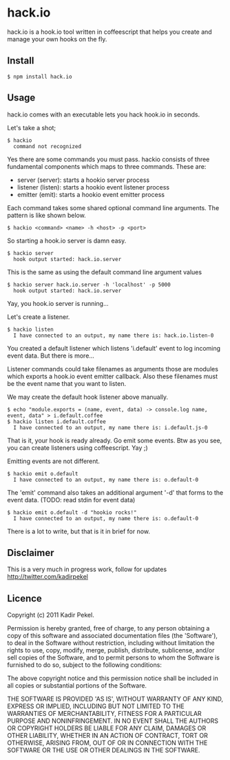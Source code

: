 hack.io
=======
hack.io is a hook.io tool written in coffeescript that helps you create and manage
your own hooks on the fly.

Install
-------
```
$ npm install hack.io
```

Usage
-----
hack.io comes with an executable lets you hack hook.io in seconds.

Let's take a shot;

```
$ hackio
  command not recognized
```

Yes there are some commands you must pass. hackio consists of three fundamental components which maps
to three commands. These are:

 * server (server): starts a hookio server process
 * listener (listen): starts a hookio event listener process
 * emitter (emit): starts a hookio event emitter process

Each command takes some shared optional command line arguments. The pattern is like shown below.

```
$ hackio <command> <name> -h <host> -p <port>
```

So starting a hook.io server is damn easy.

```
$ hackio server
  hook output started: hack.io.server
```

This is the same as using the default command line argument values

```
$ hackio server hack.io.server -h 'localhost' -p 5000
  hook output started: hack.io.server
```

Yay, you hook.io server is running...

Let's create a listener.

```
$ hackio listen
  I have connected to an output, my name there is: hack.io.listen-0
```

You created a default listener which listens 'i.default' event to log incoming event data. But there is more...

Listener commands could take filenames as arguments those are modules which exports a hook.io event emitter
callback. Also these filenames must be the event name that you want to listen.

We may create the default hook listener above manually.

```
$ echo "module.exports = (name, event, data) -> console.log name, event, data" > i.default.coffee
$ hackio listen i.default.coffee
  I have connected to an output, my name there is: i.default.js-0
```

That is it, your hook is ready already. Go emit some events.
Btw as you see, you can create listeners using coffeescript. Yay ;)


Emitting events are not different. 

```
$ hackio emit o.default
  I have connected to an output, my name there is: o.default-0
```

The 'emit' command also takes an additional argument '-d' that forms to the event data. (TODO: read stdin for event data)

```
$ hackio emit o.default -d "hookio rocks!"
  I have connected to an output, my name there is: o.default-0
```

There is a lot to write, but that is it in brief for now.

Disclaimer
----------
This is a very much in progress work, follow for updates <http://twitter.com/kadirpekel>

Licence
-------
Copyright (c) 2011 Kadir Pekel.

Permission is hereby granted, free of charge, to any person obtaining a copy of
this software and associated documentation files (the 'Software'), to deal in
the Software without restriction, including without limitation the rights to
use, copy, modify, merge, publish, distribute, sublicense, and/or sell copies of
the Software, and to permit persons to whom the Software is furnished to do so,
subject to the following conditions:

The above copyright notice and this permission notice shall be included in all
copies or substantial portions of the Software.

THE SOFTWARE IS PROVIDED 'AS IS', WITHOUT WARRANTY OF ANY KIND, EXPRESS OR
IMPLIED, INCLUDING BUT NOT LIMITED TO THE WARRANTIES OF MERCHANTABILITY, FITNESS
FOR A PARTICULAR PURPOSE AND NONINFRINGEMENT. IN NO EVENT SHALL THE AUTHORS OR
COPYRIGHT HOLDERS BE LIABLE FOR ANY CLAIM, DAMAGES OR OTHER LIABILITY, WHETHER
IN AN ACTION OF CONTRACT, TORT OR OTHERWISE, ARISING FROM, OUT OF OR IN
CONNECTION WITH THE SOFTWARE OR THE USE OR OTHER DEALINGS IN THE SOFTWARE.